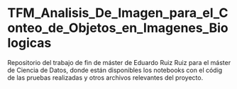 # TFM_Analisis_De_Imagen_para_el_Conteo_de_Objetos_en_Imagenes_Biologicas
Repositorio del trabajo de fin de máster de Eduardo Ruiz Ruiz para el máster de Ciencia de Datos, donde están disponibles los notebooks con el códig de las pruebas realizadas y otros archivos relevantes del proyecto.
